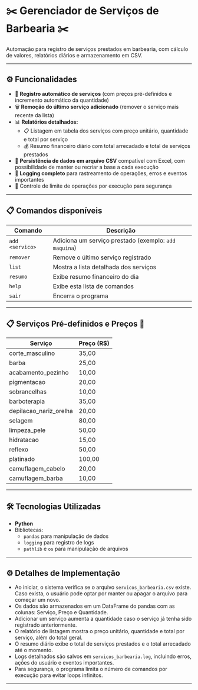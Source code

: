 # ✂️ Gerenciador de Serviços de Barbearia  ✂️

Automação para registro de serviços prestados em barbearia, com cálculo de valores, relatórios diários e armazenamento em CSV.

---

## ⚙️ Funcionalidades

- 📝 **Registro automático de serviços** (com preços pré-definidos e incremento automático da quantidade)
- 🗑️ **Remoção do último serviço adicionado** (remover o serviço mais recente da lista)
- 📊 **Relatórios detalhados:**
  - 📋 Listagem em tabela dos serviços com preço unitário, quantidade e total por serviço
  - 💰 Resumo financeiro diário com total arrecadado e total de serviços prestados
- 📁 **Persistência de dados em arquivo CSV** compatível com Excel, com possibilidade de manter ou recriar a base a cada execução
- 📌 **Logging completo** para rastreamento de operações, erros e eventos importantes
- 🔐 Controle de limite de operações por execução para segurança

---

## 📋 Comandos disponíveis

| Comando   | Descrição                              |
| --------- | ------------------------------------ |
| `add <servico>`  | Adiciona um serviço prestado (exemplo: `add maquina`) |
| `remover` | Remove o último serviço registrado    |
| `list`    | Mostra a lista detalhada dos serviços |
| `resumo`  | Exibe resumo financeiro do dia        |
| `help`    | Exibe esta lista de comandos           |
| `sair`    | Encerra o programa                    |

---

## 📋  Serviços Pré-definidos e Preços  🧾

| Serviço                   | Preço (R$) |
| ------------------------- | ---------- |
| corte_masculino           | 35,00      |
| barba                     | 25,00      |
| acabamento_pezinho        | 10,00      |
| pigmentacao               | 20,00      |
| sobrancelhas              | 10,00      |
| barboterapia              | 35,00      |
| depilacao_nariz_orelha    | 20,00      |
| selagem                   | 80,00      |
| limpeza_pele              | 50,00      |
| hidratacao                | 15,00      |
| reflexo                   | 50,00      |
| platinado                 | 100,00     |
| camuflagem_cabelo         | 20,00      |
| camuflagem_barba          | 10,00      |
---

## 🛠️ Tecnologias Utilizadas

- **Python**
- Bibliotecas:
  - `pandas` para manipulação de dados
  - `logging` para registro de logs
  - `pathlib` e `os` para manipulação de arquivos

---

## ⚙️ Detalhes de Implementação

- Ao iniciar, o sistema verifica se o arquivo `servicos_barbearia.csv` existe. Caso exista, o usuário pode optar por manter ou apagar o arquivo para começar um novo.
- Os dados são armazenados em um DataFrame do pandas com as colunas: Serviço, Preço e Quantidade.
- Adicionar um serviço aumenta a quantidade caso o serviço já tenha sido registrado anteriormente.
- O relatório de listagem mostra o preço unitário, quantidade e total por serviço, além do total geral.
- O resumo diário exibe o total de serviços prestados e o total arrecadado até o momento.
- Logs detalhados são salvos em `servicos_barbearia.log`, incluindo erros, ações do usuário e eventos importantes.
- Para segurança, o programa limita o número de comandos por execução para evitar loops infinitos.

---
